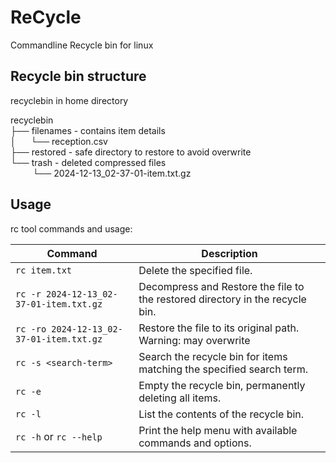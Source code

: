 # ReCycle
Commandline Recycle bin for linux

## Recycle bin structure

recyclebin in home directory

recyclebin <br>
├── filenames - contains item details  <br>
│      └── reception.csv  <br>
├── restored - safe directory to restore to avoid overwrite <br>
└── trash - deleted compressed files <br>
         └── 2024-12-13_02-37-01-item.txt.gz


## Usage

rc tool commands and usage:

| Command                     | Description                                      |
|-----------------------------|--------------------------------------------------|
| `rc item.txt`                            | Delete the specified file.         |
| `rc -r 2024-12-13_02-37-01-item.txt.gz`  | Decompress and Restore the file  to the restored directory in the recycle bin. |
| `rc -ro 2024-12-13_02-37-01-item.txt.gz` | Restore the file to its original path. Warning: may overwrite  |
| `rc -s <search-term>`                    | Search the recycle bin for items matching the specified search term. |
| `rc -e`                                  | Empty the recycle bin, permanently deleting all items. |
| `rc -l`                                  | List the contents of the recycle bin.           |
| `rc -h` or `rc --help`                   | Print the help menu with available commands and options. |


